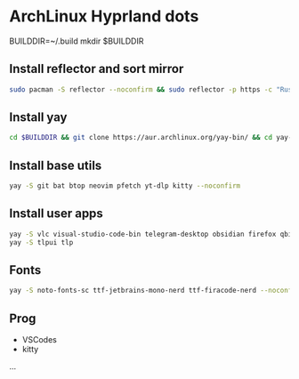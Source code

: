 # ArchLinux Hyprland dots

BUILDDIR=~/.build
mkdir $BUILDDIR

## Install reflector and sort mirror
```bash
sudo pacman -S reflector --noconfirm && sudo reflector -p https -c "Russia" -l 5 --sort rate --save /etc/pacman.d/mirrorlist  --verbose
```

## Install yay
```bash
cd $BUILDDIR && git clone https://aur.archlinux.org/yay-bin/ && cd yay-bin && makepkg -sric
```

## Install base utils
```bash
yay -S git bat btop neovim pfetch yt-dlp kitty --noconfirm
```

## Install user apps
```bash
yay -S vlc visual-studio-code-bin telegram-desktop obsidian firefox qbittorrent mpv --noconfirm
yay -S tlpui tlp
```

## Fonts
```bash
yay -S noto-fonts-sc ttf-jetbrains-mono-nerd ttf-firacode-nerd --noconfirm
```
## Prog
- VSCodes
- kitty

...
